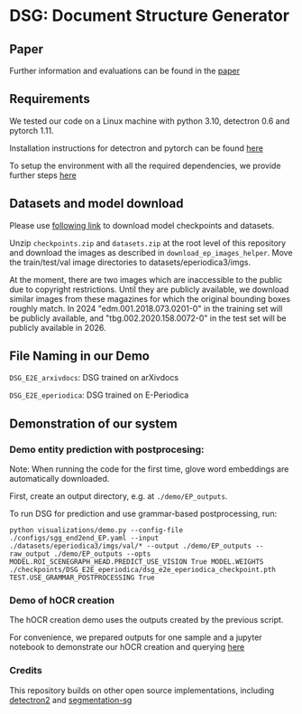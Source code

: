 # DSG: Document Structure Generator

## Paper
Further information and evaluations can be found in the [paper](https://arxiv.org/abs/2310.09118)


## Requirements

We tested our code on a Linux machine with python 3.10, detectron 0.6 and pytorch 1.11.

Installation instructions for detectron and pytorch can be found [here](https://github.com/facebookresearch/detectron2)

To setup the environment with all the required dependencies, we provide further steps [here](INSTALL.md)




## Datasets and model download
Please use [following link](https://drive.google.com/drive/folders/1ohRlFvzFvACUz4i1IhxHS-Ve3Wf1l9Uf?usp=sharing) to download model checkpoints and datasets.

Unzip `checkpoints.zip` and `datasets.zip` at the root level of this repository and download the images as described in `download_ep_images_helper`. Move the train/test/val image directories to datasets/eperiodica3/imgs. 

At the moment, there are two images which are inaccessible to the public due to copyright restrictions. Until they are publicly available, we download similar images from these magazines for which the original bounding boxes roughly match. In 2024 "edm.001.2018.073.0201-0" in the training set will be publicly available, and "tbg.002.2020.158.0072-0" in the test set will be publicly available in 2026.


## File Naming in our Demo 

`DSG_E2E_arxivdocs`: DSG trained on arXivdocs

`DSG_E2E_eperiodica`: DSG trained on E-Periodica



## Demonstration of our system
### Demo entity prediction with postprocesing:
Note: When running the code for the first time, glove word embeddings are automatically downloaded.

First, create an output directory, e.g. at `./demo/EP_outputs`.

To run DSG for prediction and use grammar-based postprocessing, run:
```
python visualizations/demo.py --config-file ./configs/sgg_end2end_EP.yaml --input ./datasets/eperiodica3/imgs/val/* --output ./demo/EP_outputs --raw_output ./demo/EP_outputs --opts MODEL.ROI_SCENEGRAPH_HEAD.PREDICT_USE_VISION True MODEL.WEIGHTS ./checkpoints/DSG_E2E_eperiodica/dsg_e2e_eperiodica_checkpoint.pth TEST.USE_GRAMMAR_POSTPROCESSING True
```

### Demo of hOCR creation
The hOCR creation demo uses the outputs created by the previous script.

For convenience, we prepared outputs for one sample and a jupyter notebook to demonstrate our hOCR creation and querying [here](sysdemo/system_demonstration.ipynb)

### Credits
This repository builds on other open source implementations, including [detectron2](https://github.com/facebookresearch/detectron2/) and [segmentation-sg](https://github.com/facebookresearch/detectron2/)
